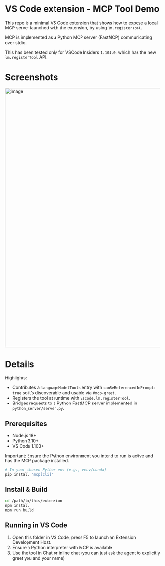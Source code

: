 # VS Code extension - MCP Tool Demo

This repo is a minimal VS Code extension that shows how to expose a local MCP server launched with the extension, by using `lm.registerTool`.

MCP is implemented as a Python MCP server (FastMCP) communicating over stdio.

This has been tested only for VSCode Insiders `1.104.0`, which has the new `lm.registerTool` API.


# Screenshots

<img width="1513" height="844" alt="image" src="https://github.com/user-attachments/assets/52289f6e-73c1-466e-9e28-d27b52bdc057" />


# Details

Highlights:
- Contributes a `languageModelTools` entry with `canBeReferencedInPrompt: true` so it’s discoverable and usable via `#mcp-greet`.
- Registers the tool at runtime with `vscode.lm.registerTool`.
- Bridges requests to a Python FastMCP server implemented in `python_server/server.py`.

## Prerequisites
- Node.js 18+
- Python 3.10+
- VS Code 1.103+

Important: Ensure the Python environment you intend to run is active and has the MCP package installed.

```bash
# In your chosen Python env (e.g., venv/conda)
pip install "mcp[cli]"
```

## Install & Build
```bash
cd /path/to/this/extension
npm install
npm run build
```

## Running in VS Code
1) Open this folder in VS Code, press F5 to launch an Extension Development Host.
2) Ensure a Python interpreter with MCP is available
3) Use the tool in Chat or inline chat (you can just ask the agent to explicitly greet you and your name)
